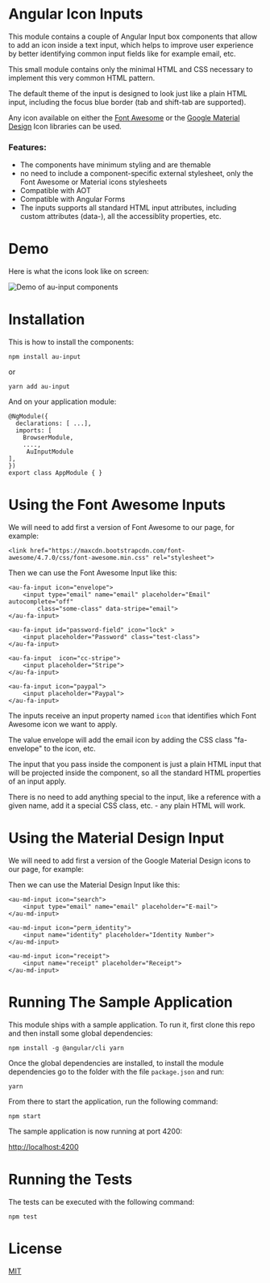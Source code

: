 # Angular Icon Inputs 

This module contains a couple of Angular Input box components that allow to add an icon inside a text input, which helps to improve user experience by better identifying common input fields like for example email, etc.

This small module contains only the minimal HTML and CSS necessary to implement this very common HTML pattern. 

The default theme of the input is designed to look just like a plain HTML input, including the focus blue border (tab and shift-tab are supported).

Any icon available on either the [Font Awesome](http://fontawesome.io) or the [Google Material Design](https://material.io/icons/) Icon libraries can be used.

### Features:

- The components have minimum styling and are themable 
- no need to include a component-specific external stylesheet, only the Font Awesome or Material icons stylesheets
- Compatible with AOT
- Compatible with Angular Forms
- The inputs supports all standard HTML input attributes, including custom attributes (data-), all the accessiblity properties, etc.

# Demo 
Here is what the icons look like on screen:

![Demo of au-input components](https://raw.githubusercontent.com/angular-university/au-input/master/images/icons-demo.png)


# Installation

This is how to install the components:

    npm install au-input

or 

    yarn add au-input

And on your application module:

    @NgModule({
      declarations: [ ...],
      imports: [
        BrowserModule,
        ....,
         AuInputModule
    ],
    })
    export class AppModule { }


# Using the Font Awesome Inputs

We will need to add first a version of Font Awesome to our page, for example:

    <link href="https://maxcdn.bootstrapcdn.com/font-awesome/4.7.0/css/font-awesome.min.css" rel="stylesheet">

Then we can use the Font Awesome Input like this:

    <au-fa-input icon="envelope">
        <input type="email" name="email" placeholder="Email" autocomplete="off" 
            class="some-class" data-stripe="email">
    </au-fa-input>

    <au-fa-input id="password-field" icon="lock" >
        <input placeholder="Password" class="test-class">
    </au-fa-input>

    <au-fa-input  icon="cc-stripe">
        <input placeholder="Stripe">
    </au-fa-input>

    <au-fa-input icon="paypal">
        <input placeholder="Paypal">
    </au-fa-input>

The inputs receive an input property named `icon` that identifies which Font Awesome icon we want to apply. 

The value envelope will add the email icon by adding the CSS class "fa-envelope" to the icon, etc.

The input that you pass inside the component is just a plain HTML input that will be projected inside the component, so all the standard HTML properties of an input apply. 

There is no need to add anything special to the input, like a reference with a given name, add it a special CSS class, etc.  - any plain HTML will work.


# Using the Material Design Input

We will need to add first a version of the Google Material Design icons to our page, for example:

<link href="https://fonts.googleapis.com/icon?family=Material+Icons" rel="stylesheet">

Then we can use the Material Design Input like this:

    <au-md-input icon="search">
        <input type="email" name="email" placeholder="E-mail">
    </au-md-input>

    <au-md-input icon="perm_identity">
        <input name="identity" placeholder="Identity Number">
    </au-md-input>

    <au-md-input icon="receipt">
        <input name="receipt" placeholder="Receipt">
    </au-md-input>
        

# Running The Sample Application

This module ships with a sample application. To run it, first clone this repo and then install some global dependencies:

    npm install -g @angular/cli yarn

Once the global dependencies are installed, to install the module dependencies go to the folder with the file `package.json` and run:

    yarn

From there to start the application, run the following command:

    npm start

The sample application is now running at port 4200:

[http://localhost:4200](http://localhost:4200)

# Running the Tests 

The tests can be executed with the following command:

    npm test

# License 

[MIT](https://opensource.org/licenses/MIT)





